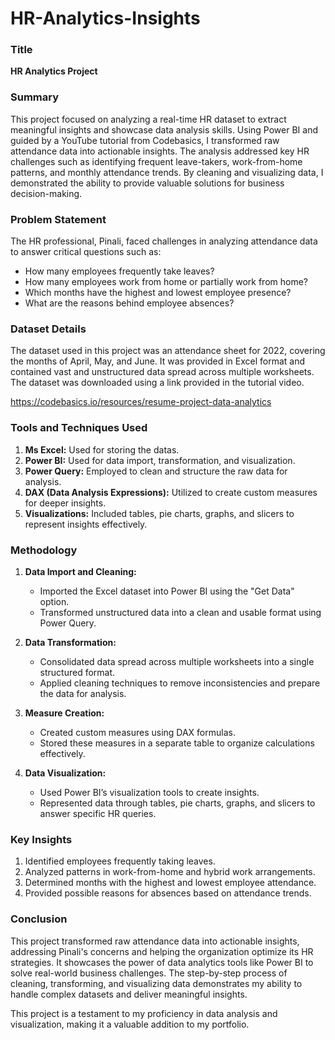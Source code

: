 # HR-Analytics-Insights
### Title
**HR Analytics Project**

### Summary
This project focused on analyzing a real-time HR dataset to extract meaningful insights and showcase data analysis skills. Using Power BI and guided by a YouTube tutorial from Codebasics, I transformed raw attendance data into actionable insights. The analysis addressed key HR challenges such as identifying frequent leave-takers, work-from-home patterns, and monthly attendance trends. By cleaning and visualizing data, I demonstrated the ability to provide valuable solutions for business decision-making.

### Problem Statement
The HR professional, Pinali, faced challenges in analyzing attendance data to answer critical questions such as:
- How many employees frequently take leaves?
- How many employees work from home or partially work from home?
- Which months have the highest and lowest employee presence?
- What are the reasons behind employee absences?

### Dataset Details
The dataset used in this project was an attendance sheet for 2022, covering the months of April, May, and June. It was provided in Excel format and contained vast and unstructured data spread across multiple worksheets. The dataset was downloaded using a link provided in the tutorial video.

https://codebasics.io/resources/resume-project-data-analytics

### Tools and Techniques Used
1. **Ms Excel:** Used for storing the datas.
2. **Power BI:** Used for data import, transformation, and visualization.
3. **Power Query:** Employed to clean and structure the raw data for analysis.
4. **DAX (Data Analysis Expressions):** Utilized to create custom measures for deeper insights.
5. **Visualizations:** Included tables, pie charts, graphs, and slicers to represent insights effectively.

### Methodology
1. **Data Import and Cleaning:**
   - Imported the Excel dataset into Power BI using the "Get Data" option.
   - Transformed unstructured data into a clean and usable format using Power Query.

2. **Data Transformation:**
   - Consolidated data spread across multiple worksheets into a single structured format.
   - Applied cleaning techniques to remove inconsistencies and prepare the data for analysis.

3. **Measure Creation:**
   - Created custom measures using DAX formulas.
   - Stored these measures in a separate table to organize calculations effectively.

4. **Data Visualization:**
   - Used Power BI’s visualization tools to create insights.
   - Represented data through tables, pie charts, graphs, and slicers to answer specific HR queries.

### Key Insights
1. Identified employees frequently taking leaves.
2. Analyzed patterns in work-from-home and hybrid work arrangements.
3. Determined months with the highest and lowest employee attendance.
4. Provided possible reasons for absences based on attendance trends.

### Conclusion
This project transformed raw attendance data into actionable insights, addressing Pinali's concerns and helping the organization optimize its HR strategies. It showcases the power of data analytics tools like Power BI to solve real-world business challenges. The step-by-step process of cleaning, transforming, and visualizing data demonstrates my ability to handle complex datasets and deliver meaningful insights.

This project is a testament to my proficiency in data analysis and visualization, making it a valuable addition to my portfolio.

